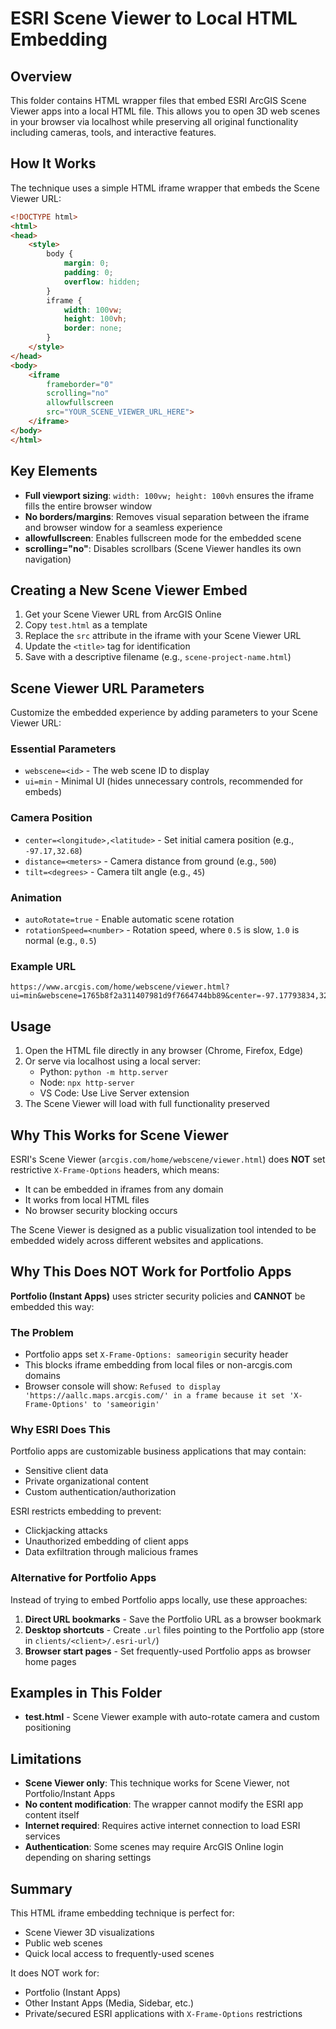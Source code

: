 # ESRI Scene Viewer to Local HTML Embedding

## Overview

This folder contains HTML wrapper files that embed ESRI ArcGIS Scene Viewer apps into a local HTML file. This allows you to open 3D web scenes in your browser via localhost while preserving all original functionality including cameras, tools, and interactive features.

## How It Works

The technique uses a simple HTML iframe wrapper that embeds the Scene Viewer URL:

```html
<!DOCTYPE html>
<html>
<head>
    <style>
        body {
            margin: 0;
            padding: 0;
            overflow: hidden;
        }
        iframe {
            width: 100vw;
            height: 100vh;
            border: none;
        }
    </style>
</head>
<body>
    <iframe
        frameborder="0"
        scrolling="no"
        allowfullscreen
        src="YOUR_SCENE_VIEWER_URL_HERE">
    </iframe>
</body>
</html>
```

## Key Elements

- **Full viewport sizing**: `width: 100vw; height: 100vh` ensures the iframe fills the entire browser window
- **No borders/margins**: Removes visual separation between the iframe and browser window for a seamless experience
- **allowfullscreen**: Enables fullscreen mode for the embedded scene
- **scrolling="no"**: Disables scrollbars (Scene Viewer handles its own navigation)

## Creating a New Scene Viewer Embed

1. Get your Scene Viewer URL from ArcGIS Online
2. Copy `test.html` as a template
3. Replace the `src` attribute in the iframe with your Scene Viewer URL
4. Update the `<title>` tag for identification
5. Save with a descriptive filename (e.g., `scene-project-name.html`)

## Scene Viewer URL Parameters

Customize the embedded experience by adding parameters to your Scene Viewer URL:

### Essential Parameters
- `webscene=<id>` - The web scene ID to display
- `ui=min` - Minimal UI (hides unnecessary controls, recommended for embeds)

### Camera Position
- `center=<longitude>,<latitude>` - Set initial camera position (e.g., `-97.17,32.68`)
- `distance=<meters>` - Camera distance from ground (e.g., `500`)
- `tilt=<degrees>` - Camera tilt angle (e.g., `45`)

### Animation
- `autoRotate=true` - Enable automatic scene rotation
- `rotationSpeed=<number>` - Rotation speed, where `0.5` is slow, `1.0` is normal (e.g., `0.5`)

### Example URL
```
https://www.arcgis.com/home/webscene/viewer.html?ui=min&webscene=1765b8f2a311407981d9f7664744bb89&center=-97.17793834,32.68900376&distance=500&tilt=45&autoRotate=true&rotationSpeed=0.5
```

## Usage

1. Open the HTML file directly in any browser (Chrome, Firefox, Edge)
2. Or serve via localhost using a local server:
   - Python: `python -m http.server`
   - Node: `npx http-server`
   - VS Code: Use Live Server extension
3. The Scene Viewer will load with full functionality preserved

## Why This Works for Scene Viewer

ESRI's Scene Viewer (`arcgis.com/home/webscene/viewer.html`) does **NOT** set restrictive `X-Frame-Options` headers, which means:
- It can be embedded in iframes from any domain
- It works from local HTML files
- No browser security blocking occurs

The Scene Viewer is designed as a public visualization tool intended to be embedded widely across different websites and applications.

## Why This Does NOT Work for Portfolio Apps

**Portfolio (Instant Apps)** uses stricter security policies and **CANNOT** be embedded this way:

### The Problem
- Portfolio apps set `X-Frame-Options: sameorigin` security header
- This blocks iframe embedding from local files or non-arcgis.com domains
- Browser console will show: `Refused to display 'https://aallc.maps.arcgis.com/' in a frame because it set 'X-Frame-Options' to 'sameorigin'`

### Why ESRI Does This
Portfolio apps are customizable business applications that may contain:
- Sensitive client data
- Private organizational content
- Custom authentication/authorization

ESRI restricts embedding to prevent:
- Clickjacking attacks
- Unauthorized embedding of client apps
- Data exfiltration through malicious frames

### Alternative for Portfolio Apps
Instead of trying to embed Portfolio apps locally, use these approaches:
1. **Direct URL bookmarks** - Save the Portfolio URL as a browser bookmark
2. **Desktop shortcuts** - Create `.url` files pointing to the Portfolio app (store in `clients/<client>/.esri-url/`)
3. **Browser start pages** - Set frequently-used Portfolio apps as browser home pages

## Examples in This Folder

- **test.html** - Scene Viewer example with auto-rotate camera and custom positioning

## Limitations

- **Scene Viewer only**: This technique works for Scene Viewer, not Portfolio/Instant Apps
- **No content modification**: The wrapper cannot modify the ESRI app content itself
- **Internet required**: Requires active internet connection to load ESRI services
- **Authentication**: Some scenes may require ArcGIS Online login depending on sharing settings

## Summary

This HTML iframe embedding technique is perfect for:
- Scene Viewer 3D visualizations
- Public web scenes
- Quick local access to frequently-used scenes

It does NOT work for:
- Portfolio (Instant Apps)
- Other Instant Apps (Media, Sidebar, etc.)
- Private/secured ESRI applications with `X-Frame-Options` restrictions
